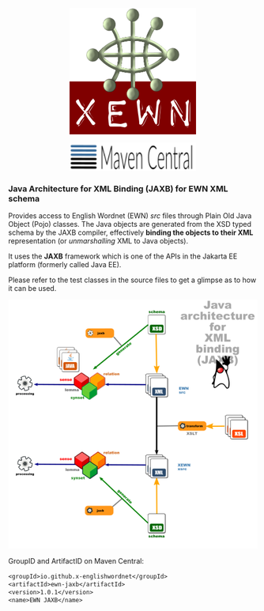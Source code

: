 <p align="center">
<img width="256" height="256" src="images/xewn2.png">
</p>
<p align="center">
<img width="256" src="images/mavencentral.png">
</p>

### Java Architecture for XML Binding (JAXB) for EWN XML schema


Provides access to English Wordnet (EWN) *src* files through Plain Old Java Object (Pojo) classes. The Java objects are generated from the XSD typed schema by the JAXB compiler, effectively **binding the objects to their XML** representation (or *unmarshalling* XML to Java objects).

It uses the **JAXB** framework which is one of the APIs in the Jakarta EE platform (formerly called Java EE).

Please refer to the test classes in the source files to get a glimpse as to how it can be used.

![ ](images/dataflow4.png  "JAXB")

GroupID and ArtifactID on Maven Central:

    <groupId>io.github.x-englishwordnet</groupId>
    <artifactId>ewn-jaxb</artifactId>
    <version>1.0.1</version>
    <name>EWN JAXB</name>